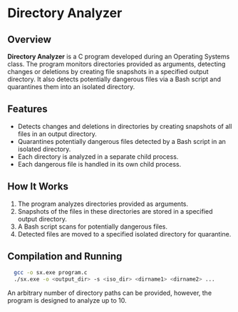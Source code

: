 # Directory Analyzer

## Overview
**Directory Analyzer** is a C program developed during an Operating Systems class. The program monitors directories provided as arguments, detecting changes or deletions by creating file snapshots in a specified output directory. It also detects potentially dangerous files via a Bash script and quarantines them into an isolated directory.

## Features
- Detects changes and deletions in directories by creating snapshots of all files in an output directory.
- Quarantines potentially dangerous files detected by a Bash script in an isolated directory.
- Each directory is analyzed in a separate child process.
- Each dangerous file is handled in its own child process.

## How It Works
1. The program analyzes directories provided as arguments.
2. Snapshots of the files in these directories are stored in a specified output directory.
3. A Bash script scans for potentially dangerous files.
4. Detected files are moved to a specified isolated directory for quarantine.

## Compilation and Running

```bash
  gcc -o sx.exe program.c
  ./sx.exe -o <output_dir> -s <iso_dir> <dirname1> <dirname2> ...
```
An arbitrary number of directory paths can be provided, however, the program is designed to analyze up to 10.



